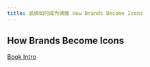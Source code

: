 ```yaml
---
title: 品牌如何成为偶像 How Brands Become Icons
---
```


## How Brands Become Icons 

[Book Intro](https://www.goodreads.com/book/show/91717.How_Brands_Become_Icons)